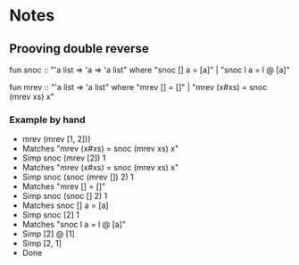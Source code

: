 # Notes

## Prooving double reverse 

fun snoc :: "'a list ⇒ 'a ⇒ 'a list" where
  "snoc [] a = [a]" |
  "snoc l a = l @ [a]"

fun mrev :: "'a list ⇒ 'a list" where
  "mrev [] = []" |
  "mrev (x#xs) = snoc (mrev xs) x"

### Example by hand

-  mrev (mrev [1, 2]))
- Matches "mrev (x#xs) = snoc (mrev xs) x"
- Simp snoc (mrev [2]) 1
- Matches "mrev (x#xs) = snoc (mrev xs) x"
- Simp snoc (snoc (mrev []) 2) 1
- Matches "mrev [] = []" 
- Simp snoc (snoc [] 2) 1
- Matches snoc [] a = [a]
- Simp snoc [2] 1
- Matches "snoc l a = l @ [a]"
- Simp [2] @ [1]
- Simp [2, 1]
- Done
